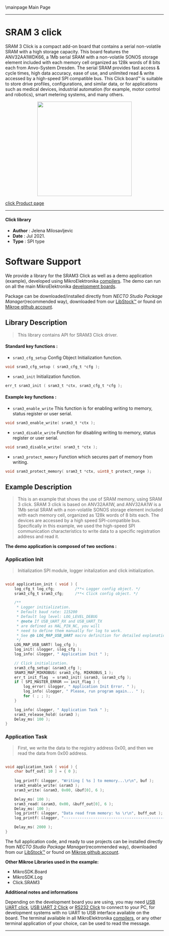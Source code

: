 \mainpage Main Page

---
# SRAM 3 click

SRAM 3 Click is a compact add-on board that contains a serial non-volatile SRAM with a high storage capacity. This board features the ANV32AA1WDK66, a 1Mb serial SRAM with a non-volatile SONOS storage element included with each memory cell organized as 128k words of 8 bits each from Anvo-System Dresden. The serial SRAM provides fast access & cycle times, high data accuracy, ease of use, and unlimited read & write accessed by a high-speed SPI compatible bus. This Click board™ is suitable to store drive profiles, configurations, and similar data, or for applications such as medical devices, industrial automation (for example, motor control and robotics), smart metering systems, and many others.

<p align="center">
  <img src="https://download.mikroe.com/images/click_for_ide/sram_3_click.png" height=300px>
</p>

[click Product page](https://www.mikroe.com/sram-3-click)

---


#### Click library

- **Author**        : Jelena Milosavljevic
- **Date**          : Jul 2021.
- **Type**          : SPI type


# Software Support

We provide a library for the SRAM3 Click
as well as a demo application (example), developed using MikroElektronika
[compilers](https://www.mikroe.com/necto-studio).
The demo can run on all the main MikroElektronika [development boards](https://www.mikroe.com/development-boards).

Package can be downloaded/installed directly from *NECTO Studio Package Manager*(recommended way), downloaded from our [LibStock&trade;](https://libstock.mikroe.com) or found on [Mikroe github account](https://github.com/MikroElektronika/mikrosdk_click_v2/tree/master/clicks).

## Library Description

> This library contains API for SRAM3 Click driver.

#### Standard key functions :

- `sram3_cfg_setup` Config Object Initialization function.
```c
void sram3_cfg_setup ( sram3_cfg_t *cfg );
```

- `sram3_init` Initialization function.
```c
err_t sram3_init ( sram3_t *ctx, sram3_cfg_t *cfg );
```

#### Example key functions :

- `sram3_enable_write` This function is for enabling writing to memory, status register or user serial.
```c
void sram3_enable_write( sram3_t *ctx );
```

- `sram3_disable_write` Function for disabling writing to memory, status register or user serial.
```c
void sram3_disable_write( sram3_t *ctx );
```

- `sram3_protect_memory` Function which secures part of memory from writing.
```c
void sram3_protect_memory( sram3_t *ctx, uint8_t protect_range );
```

## Example Description

> This is an example that shows the use of SRAM memory, using SRAM 3 click. SRAM 3 click is based on ANV32AA1W, and ANV32AA1W is a 1Mb serial SRAM with a non-volatile SONOS storage element included with each memory cell, 
organized as 128k words of 8 bits each. 
The devices are accessed by a high speed SPI-compatible bus. Specifically in this example, we used the high-speed SPI communication characteristics to write data to a specific registration address and read it.

**The demo application is composed of two sections :**

### Application Init

> Initialization SPI module, logger initalization and click initialization.

```c

void application_init ( void ) {
    log_cfg_t log_cfg;         /**< Logger config object. */
    sram3_cfg_t sram3_cfg;     /**< Click config object. */

    /** 
     * Logger initialization.
     * Default baud rate: 115200
     * Default log level: LOG_LEVEL_DEBUG
     * @note If USB_UART_RX and USB_UART_TX 
     * are defined as HAL_PIN_NC, you will 
     * need to define them manually for log to work. 
     * See @b LOG_MAP_USB_UART macro definition for detailed explanation.
     */
    LOG_MAP_USB_UART( log_cfg );
    log_init( &logger, &log_cfg );
    log_info( &logger, " Application Init " );

    // Click initialization.
    sram3_cfg_setup( &sram3_cfg );
    SRAM3_MAP_MIKROBUS( sram3_cfg, MIKROBUS_1 );
    err_t init_flag  = sram3_init( &sram3, &sram3_cfg );
    if ( SPI_MASTER_ERROR == init_flag ) {        
        log_error( &logger, " Application Init Error. " );
        log_info( &logger, " Please, run program again... " );
        for ( ; ; );
    }

    log_info( &logger, " Application Task " );
    sram3_release_hold( &sram3 );
    Delay_ms( 100 );
}

```

### Application Task

> First, we write the data to the registry address 0x00, and then we read the data from 0x00 address.

```c

void application_task ( void ) {
    char buff_out[ 10 ] = { 0 };
        
    log_printf( &logger, "Writing [ %s ] to memory...\r\n", buf );
    sram3_enable_write( &sram3 );
    sram3_write( &sram3, 0x00, &buf[0], 6 );

    Delay_ms( 100 );
    sram3_read( &sram3, 0x00, &buff_out[0], 6 );
    Delay_ms( 100 );
    log_printf( &logger, "Data read from memory: %s \r\n", buff_out );
    log_printf( &logger, "---------------------------------------------\r\n" );

    Delay_ms( 2000 );
}

```

The full application code, and ready to use projects can be installed directly from *NECTO Studio Package Manager*(recommended way), downloaded from our [LibStock&trade;](https://libstock.mikroe.com) or found on [Mikroe github account](https://github.com/MikroElektronika/mikrosdk_click_v2/tree/master/clicks).

**Other Mikroe Libraries used in the example:**

- MikroSDK.Board
- MikroSDK.Log
- Click.SRAM3

**Additional notes and informations**

Depending on the development board you are using, you may need
[USB UART click](http://shop.mikroe.com/usb-uart-click),
[USB UART 2 Click](http://shop.mikroe.com/usb-uart-2-click) or
[RS232 Click](http://shop.mikroe.com/rs232-click) to connect to your PC, for
development systems with no UART to USB interface available on the board. The
terminal available in all MikroElektronika
[compilers](http://shop.mikroe.com/compilers), or any other terminal application
of your choice, can be used to read the message.

---
